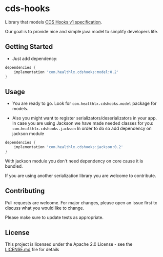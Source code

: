 # cds-hooks

Library that models [CDS Hooks v1 specification](https://cds-hooks.org/specification/1.0/).

Our goal is to provide nice and simple java model to simplify developers life.

## Getting Started
* Just add dependency:

```groovy
dependencies {
	implementation 'com.healthlx.cdshooks:model:0.2'
}
```

## Usage

* You are ready to go. Look for ```com.healthlx.cdshooks.model``` package for models.

* Also you might want to register serializators/deserializators in your app.\
In case you are using Jackson we have made needed classes for you: ```com.healthlx.cdshooks.jackson```
In order to do so add dependency on jackson module
```groovy
dependencies {
	implementation 'com.healthlx.cdshooks:jackson:0.2'
}
```
With jackson module you don't need dependency on core cause it is bundled.


If you are using another serialization library you are welcome to contribute. 

## Contributing
Pull requests are welcome. For major changes, please open an issue first to discuss what you would like to change.

Please make sure to update tests as appropriate.

## License
This project is licensed under the Apache 2.0 License - see the [LICENSE.md](LICENSE.md) file for details

